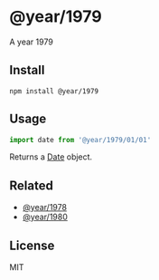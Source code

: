 # @year/1979

A year 1979

## Install

~~~
npm install @year/1979
~~~

## Usage

~~~js
import date from '@year/1979/01/01'
~~~

Returns a [Date](https://developer.mozilla.org/en-US/docs/Web/JavaScript/Reference/Global_Objects/Date) object.

## Related

* [@year/1978](https://github.com/antonmedv/year/tree/master/packages/1978)
* [@year/1980](https://github.com/antonmedv/year/tree/master/packages/1980)

## License

MIT
